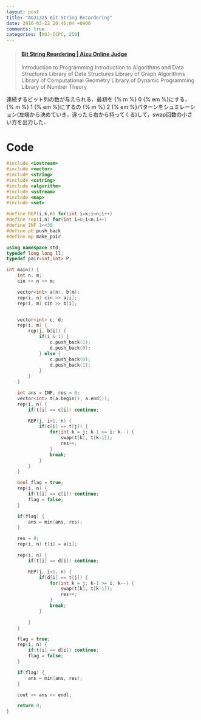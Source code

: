 ```yaml
---
layout: post
title: "AOJ1325 Bit String Recordering"
date: 2016-03-22 20:46:04 +0900
comments: true
categories: [AOJ-ICPC, 250]
---
```


<blockquote class="embedly-card" data-card-key="39deea93f79745829254c0652225a544" data-card-controls="0" data-card-type="article" data-card-branding="0"><h4><a href="http://judge.u-aizu.ac.jp/onlinejudge/description.jsp?id=1345">Bit String Reordering | Aizu Online Judge</a></h4><p>Introduction to Programming Introduction to Algorithms and Data Structures Library of Data Structures Library of Graph Algorithms Library of Computational Geometry Library of Dynamic Programming Library of Number Theory</p></blockquote>
<script async src="//cdn.embedly.com/widgets/platform.js" charset="UTF-8"></script>

<!-- more -->

連続するビット列の数が与えられる．最初を {% m %} 0 {% em %}にする， {% m %} 1 {% em %}にするの {% m %} 2 {% em %}パターンをシュミレーション(左端から決めていき，違ったら右から持ってくる)して，swap回数の小さい方を出力した．

# Code

```cpp
#include <iostream>
#include <vector>
#include <string>
#include <cstring>
#include <algorithm>
#include <sstream>
#include <map>
#include <set>

#define REP(i,k,n) for(int i=k;i<n;i++)
#define rep(i,n) for(int i=0;i<n;i++)
#define INF 1<<30
#define pb push_back
#define mp make_pair

using namespace std;
typedef long long ll;
typedef pair<int,int> P;

int main() {
	int n, m;
	cin >> n >> m;

	vector<int> a(n), b(m);
	rep(i, n) cin >> a[i];
	rep(i, m) cin >> b[i];


	vector<int> c, d;
	rep(i, m) {
		rep(j, b[i]) {
			if(i & 1) {
				c.push_back(1);
				d.push_back(0);
			} else {
				c.push_back(0);
				d.push_back(1);
			}
		}
	}

	int ans = INF, res = 0;
	vector<int> t(a.begin(), a.end());
	rep(i, n) {
		if(t[i] == c[i]) continue;

		REP(j, i+1, n) {
			if(c[i] == t[j]) {
				for(int k = j; k-1 >= i; k--) {
					swap(t[k], t[k-1]);
					res++;
				}
				break;
			}
		}
	}

	bool flag = true;
	rep(i, n) {
		if(t[i] == c[i]) continue;
		flag = false;
	}

	if(flag) {
		ans = min(ans, res);
	}

	res = 0;
	rep(i, n) t[i] = a[i];

	rep(i, n) {
		if(t[i] == d[i]) continue;

		REP(j, i+1, n) {
			if(d[i] == t[j]) {
				for(int k = j; k-1 >= i; k--) {
					swap(t[k], t[k-1]);
					res++;
				}
				break;
			}

		}
	}

	flag = true;
	rep(i, n) {
		if(t[i] == d[i]) continue;
		flag = false;
	}

	if(flag) {
		ans = min(ans, res);
	}

	cout << ans << endl;

	return 0;
}
```

